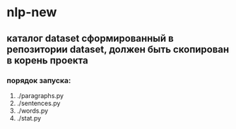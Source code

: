 # nlp-new

## каталог dataset сформированный в репозитории dataset, должен быть скопирован в корень проекта

### порядок запуска:
1. ./paragraphs.py 
2. ./sentences.py 
3. ./words.py 
4. ./stat.py

